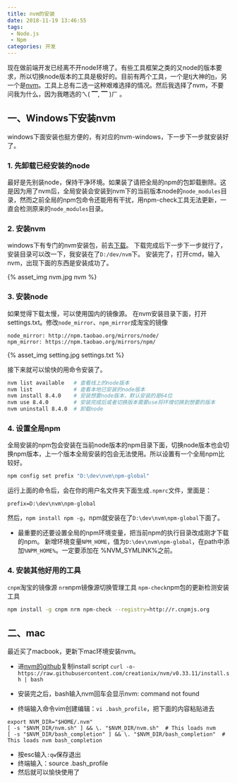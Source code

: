 ```yaml
---
title: nvm的安装
date: 2018-11-19 13:46:55
tags:
 - Node.js
 - Npm
categories: 开发
---
```


现在做前端开发已经离不开node环境了。有些工具框架之类的又node的版本要求，所以切换node版本的工具是极好的。目前有两个工具，一个是tj大神的[n](https://github.com/tj/n)，另一个是[nvm](https://github.com/creationix/nvm)。工具上总有二选一这种艰难选择的情况。然后我选择了nvm，不要问我为什么，因为我瞎选的ㄟ( ▔, ▔ )ㄏ 。

<!-- more -->

## 一、Windows下安装nvm
windows下面安装也挺方便的，有对应的nvm-windows，下一步下一步就安装好了。
### 1. 先卸载已经安装的node
最好是先别装node，保持干净环境。如果装了请把全局的npm的包卸载删除。这是因为用了nvm后，全局安装会安装到nvm下的当前版本node的`node_modules`目录，然而之前全局的npm包命令还能用有干扰，用npm-check工具无法更新，一直会检测原来的`node_modules`目录。

### 2. 安装nvm
windows下有专门的nvm安装包，前去[下载](https://github.com/coreybutler/nvm-windows/releases)。
下载完成后下一步下一步就行了，安装目录可以改一下，我安装在了`D:/dev/nvm`下。
安装完了，打开cmd，输入nvm，出现下面的东西是安装成功了。

{% asset_img nvm.jpg nvm %}
 
### 3. 安装node
如果觉得下载太慢，可以使用国内的镜像源。
在nvm安装目录下面，打开settings.txt。修改`node_mirror`、`npm_mirror`成淘宝的镜像
```
node_mirror: http://npm.taobao.org/mirrors/node/ 
npm_mirror: https://npm.taobao.org/mirrors/npm/
```

{% asset_img setting.jpg settings.txt %}

接下来就可以愉快的用命令安装了。
```bash
nvm list available   # 查看线上的node版本
nvm list             # 查看本地已安装的node版本
nvm install 8.4.0    # 安装想要node版本，默认安装的是64位
nvm use 8.4.0        # 安装完成后或者切换版本需要use将环境切换到想要的版本
nvm uninstall 8.4.0  # 卸载node
```

### 4. 设置全局npm
全局安装的npm包会安装在当前node版本的npm目录下面，切换node版本也会切换npm版本，上一个版本全局安装的包会无法使用。所以设置有一个全局npm比较好。
```bash
npm config set prefix "D:\dev\nvm\npm-global"
```
运行上面的命令后，会在你的用户名文件夹下面生成`.npmrc`文件，里面是：
```
prefix=D:\dev\nvm\npm-global
```
然后，`npm install npm -g`，npm就安装在了`D:\dev\nvm\npm-global`下面了。

* 最重要的还要设置全局的npm环境变量，把当前npm的执行目录改成刚才下载的npm。
新增环境变量`NPM_HOME`，值为`D:\dev\nvm\npm-global`，在path中添加`%NPM_HOME%`。一定要添加在 %NVM_SYMLINK%之前。

### 4. 安装其他好用的工具
`cnpm`淘宝的镜像源
`nrm`npm镜像源切换管理工具
`npm-check`npm包的更新检测安装工具
```bash
npm install -g cnpm nrm npm-check --registry=http://r.cnpmjs.org
```

## 二、mac
最近买了macbook，更新下mac环境安装nvm。

* 进[nvm的github](https://github.com/creationix/nvm)复制install script `curl -o- https://raw.githubusercontent.com/creationix/nvm/v0.33.11/install.sh | bash`

* 安装完之后，bash输入nvm回车会显示nvm: command not found
* 终端输入命令vim创建编辑：`vi .bash_profile`，把下面的内容粘贴进去
```
export NVM_DIR="$HOME/.nvm"
[ -s "$NVM_DIR/nvm.sh" ] && \. "$NVM_DIR/nvm.sh"  # This loads nvm
[ -s "$NVM_DIR/bash_completion" ] && \. "$NVM_DIR/bash_completion"  # This loads nvm bash_completion
```
* 按esc输入`:qw`保存退出
* 终端输入：source .bash_profile
* 然后就可以愉快使用了